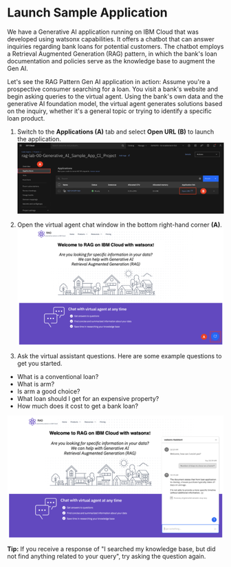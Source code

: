 # Launch Sample Application

We have a Generative AI application running on IBM Cloud that was developed using watsonx capabilities. It offers a chatbot that can answer inquiries regarding bank loans for potential customers. The chatbot employs a Retrieval Augmented Generation (RAG) pattern, in which the bank's loan documentation and policies serve as the knowledge base to augment the Gen AI. 

Let's see the RAG Pattern Gen AI application in action: Assume you're a prospective consumer searching for a loan. You visit a bank's website and begin asking queries to the virtual agent. Using the bank's own data and the generative AI foundation model, the virtual agent generates solutions based on the inquiry, whether it's a general topic or trying to identify a specific loan product.

1. Switch to the **Applications (A)** tab and select **Open URL (B)** to launch the application. 
![alt text](../images/1.6.1-n.png)

2. Open the virtual agent chat window in the bottom right-hand corner **(A)**.
![alt text](../images/1.6.2-n.png)

3. Ask the virtual assistant questions. Here are some example questions to get you started.
* What is a conventional loan?
* What is arm?
* Is arm a good choice? 
* What loan should I get for an expensive property?
* How much does it cost to get a bank loan?

![alt text](../images/1.6.3-n.png)

**Tip:** If you receive a response of "I searched my knowledge base, but did not find anything related to your query", try asking the question again. 
